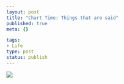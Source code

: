 ```yaml
--- 
layout: post
title: "Chart Time: Things that are said"
published: true
meta: {}

tags: 
- Life
type: post
status: publish
---
```

![](http://northisup.org/adam/northisup/wp-content/uploads/2009/02/moz-screenshot.jpg)  

